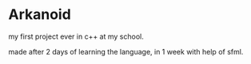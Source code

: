 # Arkanoid
my first project ever in c++ at my school.

made after 2 days of learning the language, in 1 week with help of sfml.
